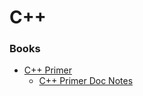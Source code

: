 # C++

### Books
- [C++ Primer](./primer.md)
  - [C++ Primer Doc Notes](https://docs.google.com/document/d/1Zm4P3zZvQEynIdqlem4wUzzLOIFkxmDaj-E7nawzyT0/edit?usp=sharing)
